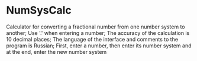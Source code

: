 # NumSysCalc
Calculator for converting a fractional number from one number system to another;
Use '.' when entering a number;
The accuracy of the calculation is 10 decimal places;
The language of the interface and comments to the program is Russian;
First, enter a number, then enter its number system and at the end, enter the new number system
